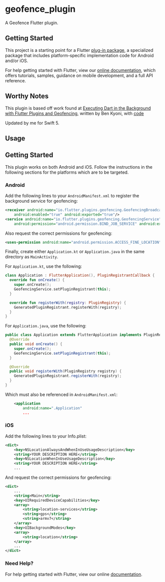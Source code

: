 # geofence_plugin

A Geofence Flutter plugin.

## Getting Started

This project is a starting point for a Flutter
[plug-in package](https://flutter.dev/developing-packages/),
a specialized package that includes platform-specific implementation code for
Android and/or iOS.

For help getting started with Flutter, view our 
[online documentation](https://flutter.dev/docs), which offers tutorials, 
samples, guidance on mobile development, and a full API reference.

## Worthy Notes

This plugin is based off work found at
[Executing Dart in the Background with Flutter Plugins and Geofencing](https://medium.com/flutter/executing-dart-in-the-background-with-flutter-plugins-and-geofencing-2b3e40a1a124),
written by Ben Kyoni, with [code](https://github.com/bkonyi/FlutterGeofencing)

Updated by me for Swift 5.

## Usage

## Getting Started
This plugin works on both Android and iOS. Follow the instructions in the following sections for the
platforms which are to be targeted.

### Android

Add the following lines to your `AndroidManifest.xml` to register the background service for
geofencing:

```xml
<receiver android:name="io.flutter.plugins.geofencing.GeofencingBroadcastReceiver"
    android:enabled="true" android:exported="true"/>
<service android:name="io.flutter.plugins.geofencing.GeofencingService"
    android:permission="android.permission.BIND_JOB_SERVICE" android:exported="true"/>
```

Also request the correct permissions for geofencing:

```xml
<uses-permission android:name="android.permission.ACCESS_FINE_LOCATION"/>
```

Finally, create either `Application.kt` or `Application.java` in the same directory as `MainActivity`.
 
For `Application.kt`, use the following:

```kotlin
class Application : FlutterApplication(), PluginRegistrantCallback {
  override fun onCreate() {
    super.onCreate();
    GeofencingService.setPluginRegistrant(this);
  }

  override fun registerWith(registry: PluginRegistry) {
    GeneratedPluginRegistrant.registerWith(registry);
  }
}
```

For `Application.java`, use the following:

```java
public class Application extends FlutterApplication implements PluginRegistrantCallback {
  @Override
  public void onCreate() {
    super.onCreate();
    GeofencingService.setPluginRegistrant(this);
  }

  @Override
  public void registerWith(PluginRegistry registry) {
    GeneratedPluginRegistrant.registerWith(registry);
  }
}
```

Which must also be referenced in `AndroidManifest.xml`:

```xml
    <application
        android:name=".Application"
        ...
```
 
### iOS

Add the following lines to your Info.plist:

```xml
<dict>
    <key>NSLocationAlwaysAndWhenInUseUsageDescription</key>
    <string>YOUR DESCRIPTION HERE</string>
    <key>NSLocationWhenInUseUsageDescription</key>
    <string>YOUR DESCRIPTION HERE</string>
    ...
```

And request the correct permissions for geofencing:

```xml
<dict>
    ...
    <string>Main</string>
    <key>UIRequiredDeviceCapabilities</key>
    <array>
        <string>location-services</string>
        <string>gps</string>
        <string>armv7</string>
    </array>
    <key>UIBackgroundModes</key>
    <array>
        <string>location</string>
    </array>
    ...
</dict>
```

### Need Help?

For help getting started with Flutter, view our online
[documentation](https://flutter.io/).